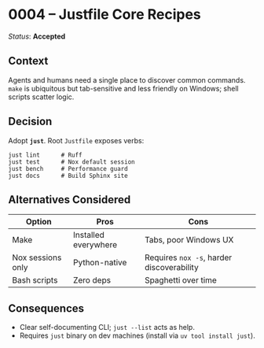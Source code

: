 # 0004 – Justfile Core Recipes

*Status*: **Accepted**

## Context

Agents and humans need a single place to discover common commands. `make` is ubiquitous but tab-sensitive and less friendly on Windows; shell scripts scatter logic.

## Decision

Adopt **`just`**. Root `Justfile` exposes verbs:

```
just lint      # Ruff
just test      # Nox default session
just bench     # Performance guard
just docs      # Build Sphinx site
```

## Alternatives Considered

| Option            | Pros                 | Cons                                      |
| ----------------- | -------------------- | ----------------------------------------- |
| Make              | Installed everywhere | Tabs, poor Windows UX                     |
| Nox sessions only | Python-native        | Requires `nox -s`, harder discoverability |
| Bash scripts      | Zero deps            | Spaghetti over time                       |

## Consequences

* Clear self-documenting CLI; `just --list` acts as help.
* Requires `just` binary on dev machines (install via `uv tool install just`).

